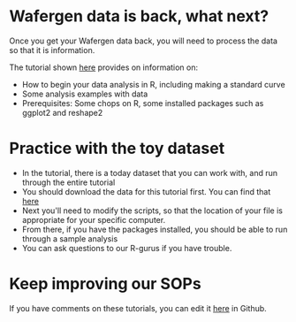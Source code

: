# Wafergen data is back, what next?

Once you get your Wafergen data back, you will need to process the data so that it is information.

The tutorial shown [here](http://germslab.org/wafergen/wafergenR.html) provides on information on:
- How to begin your data analysis in R, including making a standard curve
- Some analysis examples with data 
- Prerequisites:  Some chops on R, some installed packages such as ggplot2 and reshape2

# Practice with the toy dataset
- In the tutorial, there is a today dataset that you can work with, and run through the entire tutorial
- You should download the data for this tutorial first.  You can find that [here](https://github.com/germs-lab/wafergen-analysis-tutorial/tree/master/data)
- Next you'll need to modify the scripts, so that the location of your file is appropriate for your specific computer.
- From there, if you have the packages installed, you should be able to run through a sample analysis
- You can ask questions to our R-gurus if you have trouble.

# Keep improving our SOPs

If you have comments on these tutorials, you can edit it [here](https://github.com/germs-lab/wafergen/blob/master/tutorials/wafergenR.Rmd) in Github.

